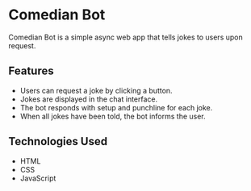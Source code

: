 # Comedian Bot

Comedian Bot is a simple async web app that tells jokes to users upon request.

## Features

- Users can request a joke by clicking a button.
- Jokes are displayed in the chat interface.
- The bot responds with setup and punchline for each joke.
- When all jokes have been told, the bot informs the user.

## Technologies Used

- HTML
- CSS
- JavaScript

